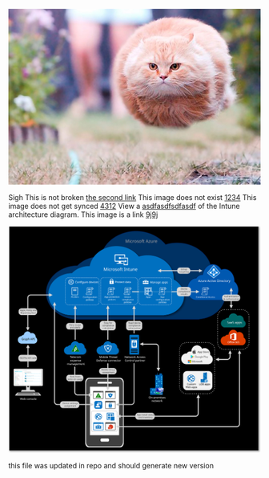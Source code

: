 ![the first image](funny-perfectly-timed-cat-photo-50__605.jpg "An exemplary image")

Sigh
This is not broken [the second link](funny-perfectly-timed-cat-photo-50__605.jpg)
This image does not exist [1234](intunearchitecture.png)
This image does not get synced [4312](intunearchitecture.svg)
View a [asdfasdfsdfasdf](./media/intunearchitecture.svg) of the Intune architecture diagram.
This image is a link [9j9j](image.png)

![example !!! image](./media/intunearchitecture.svg "An exemplary image")

this file was updated in repo and should generate new version
